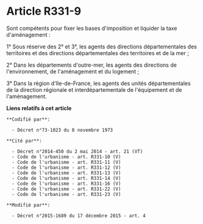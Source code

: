 # Article R331-9

Sont compétents pour fixer les bases d'imposition et liquider la taxe d'aménagement : 

1° Sous réserve des 2° et 3°, les agents des directions départementales des territoires et des directions départementales des
territoires et de la mer ; 

2° Dans les départements d'outre-mer, les agents des directions de l'environnement, de l'aménagement et du logement ; 

3° Dans la région d'Ile-de-France, les agents des unités départementales de la direction régionale et interdépartementale de
l'équipement et de l'aménagement.

**Liens relatifs à cet article**

	**Codifié par**:

	  - Décret n°73-1023 du 8 novembre 1973

	**Cité par**:

	  - Décret n°2014-450 du 2 mai 2014 - art. 21 (VT)
	  - Code de l'urbanisme - art. R331-10 (V)
	  - Code de l'urbanisme - art. R331-11 (V)
	  - Code de l'urbanisme - art. R331-12 (V)
	  - Code de l'urbanisme - art. R331-13 (V)
	  - Code de l'urbanisme - art. R331-14 (V)
	  - Code de l'urbanisme - art. R331-16 (V)
	  - Code de l'urbanisme - art. R331-22 (V)
	  - Code de l'urbanisme - art. R331-23 (V)

	**Modifié par**:

	  - Décret n°2015-1689 du 17 décembre 2015 - art. 4
